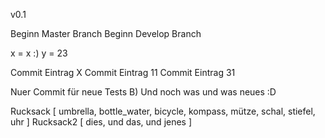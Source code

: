 v0.1

Beginn Master Branch
Beginn Develop Branch

x = x :)
y = 23

Commit Eintrag X
Commit Eintrag 11
Commit Eintrag 31

Nuer Commit für neue Tests B)
Und noch was und was neues :D

Rucksack [
    umbrella,
    bottle_water,
    bicycle,
    kompass,
    mütze,
    schal,
    stiefel,
    uhr
]
Rucksack2 [
    dies,
    und das,
    und jenes
]